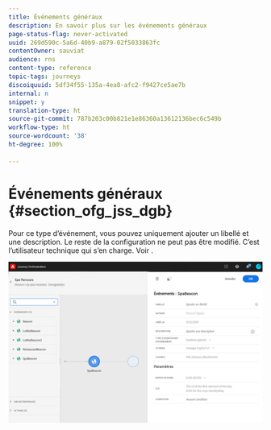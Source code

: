 ```yaml
---
title: Événements généraux
description: En savoir plus sur les événements généraux
page-status-flag: never-activated
uuid: 269d590c-5a6d-40b9-a879-02f5033863fc
contentOwner: sauviat
audience: rns
content-type: reference
topic-tags: journeys
discoiquuid: 5df34f55-135a-4ea8-afc2-f9427ce5ae7b
internal: n
snippet: y
translation-type: ht
source-git-commit: 787b203c00b821e1e86360a13612136bec6c549b
workflow-type: ht
source-wordcount: '38'
ht-degree: 100%

---
```



# Événements généraux {#section_ofg_jss_dgb}

Pour ce type d’événement, vous pouvez uniquement ajouter un libellé et une description. Le reste de la configuration ne peut pas être modifié. C’est l’utilisateur technique qui s’en charge. Voir [](../event/about-events.md).

![](../assets/general-events.png)
